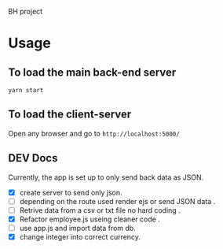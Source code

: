 BH project

# Usage

## To load the main back-end server

`yarn start`

## To load the client-server

Open any browser and go to `http://localhost:5000/`

## DEV Docs

Currently, the app is set up to only send back data as JSON.

- [x] create server to send only json.
- [ ] depending on the route used render ejs or send JSON data .
- [ ] Retrive data from a csv or txt file no hard coding .
- [x] Refactor employee.js useing cleaner code .
- [ ] use app.js and import data from db.
- [x] change integer into correct currency.
